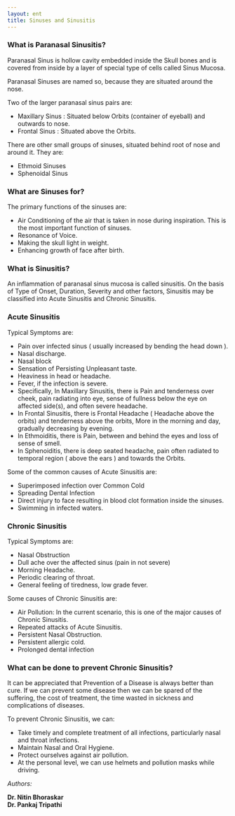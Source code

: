 ```yaml
---
layout: ent
title: Sinuses and Sinusitis
---
```


### What is Paranasal Sinusitis?
Paranasal Sinus is hollow cavity embedded inside the Skull bones and is covered from inside by a layer of special type of cells called Sinus Mucosa. 

Paranasal Sinuses are named so, because they are situated around the nose. 

Two of the larger paranasal sinus pairs are:

- Maxillary Sinus : Situated below Orbits (container of eyeball) and outwards to nose.
- Frontal Sinus : Situated above the Orbits. 

There are other small groups of sinuses, situated behind root of nose and around it. They are:

- Ethmoid Sinuses
- Sphenoidal Sinus

### What are Sinuses for? 
The primary functions of the sinuses are:

- Air Conditioning of the air that is taken in nose during inspiration. This is the most important function of sinuses.
- Resonance of Voice.
- Making the skull light in weight.
- Enhancing growth of face after birth.

### What is Sinusitis? 
An inflammation of paranasal sinus mucosa is called sinusitis. 
On the basis of Type of Onset, Duration, Severity and other factors, Sinusitis may be classified into Acute Sinusitis and Chronic Sinusitis.

### Acute Sinusitis
Typical Symptoms are: 

- Pain over infected sinus ( usually increased by bending the head down ). 
- Nasal discharge. 
- Nasal block 
- Sensation of Persisting Unpleasant taste. 
- Heaviness in head or headache. 
- Fever, if the infection is severe. 
- Specifically, In Maxillary Sinusitis, there is Pain and tenderness over cheek, pain radiating into eye, sense of fullness below the eye on affected side(s), and often severe headache. 
- In Frontal Sinusitis, there is Frontal Headache ( Headache above the orbits) and tenderness above the orbits, More in the morning and day, gradually decreasing by evening. 
- In Ethmoiditis, there is Pain, between and behind the eyes and loss of sense of smell. 
- In Sphenoiditis, there is deep seated headache, pain often radiated to temporal region ( above the ears ) and towards the Orbits. 

Some of the common causes of Acute Sinusitis are: 

- Superimposed infection over Common Cold 
- Spreading Dental Infection 
- Direct injury to face resulting in blood clot formation inside the sinuses. 
- Swimming in infected waters. 

### Chronic Sinusitis

Typical Symptoms are:

- Nasal Obstruction 
- Dull ache over the affected sinus (pain in not severe) 
- Morning Headache. 
- Periodic clearing of throat. 
- General feeling of tiredness, low grade fever. 

Some causes of Chronic Sinusitis are: 

- Air Pollution: In the current scenario, this is one of the major causes of Chronic Sinusitis. 
- Repeated attacks of Acute Sinusitis. 
- Persistent Nasal Obstruction. 
- Persistent allergic cold. 
- Prolonged dental infection

### What can be done to prevent Chronic Sinusitis? 

It can be appreciated that Prevention of a Disease is always better than cure. If we can prevent some disease then we can be spared of the suffering, the cost of treatment, the time wasted in sickness and complications of diseases. 

To prevent Chronic Sinusitis, we can:
- Take timely and complete treatment of all infections, particularly nasal and throat infections. 
- Maintain Nasal and Oral Hygiene. 
- Protect ourselves against air pollution. 
- At the personal level, we can use helmets and pollution masks while driving.

*Authors:*

**Dr. Nitin Bhoraskar**  
**Dr. Pankaj Tripathi**  

